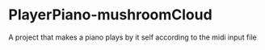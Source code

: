 # PlayerPiano-mushroomCloud
A project that makes a piano plays by it self according to the midi input file

